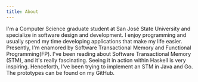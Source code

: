 ```yaml
---
title: About
---
```


<div class="row">
  <div class="col s12 flow-text">
I'm a Computer Science graduate student at San José State University and specialize in software design and development. I enjoy programming and usually spend my time developing applications that make my life easier. Presently, I'm enamored by Software Transactional Memory and Functional Programming(FP). I've been reading about Software Transactional Memory (STM), and it's really fascinating. Seeing it in action within Haskell is very inspiring. Henceforth, I've been trying to implement an STM in Java and Go. The prototypes can be found on my GitHub.

  </div>
</div>
<br>
<br>
<br>

